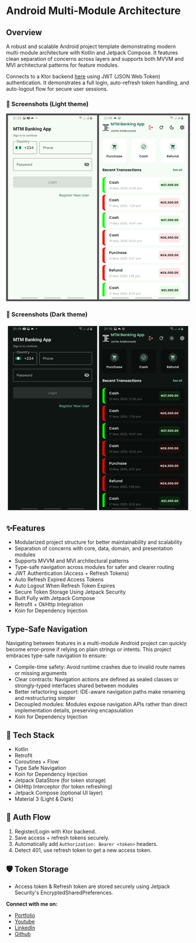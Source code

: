 # Android Multi-Module Architecture

## Overview
A robust and scalable Android project template demonstrating modern multi-module architecture with Kotlin and Jetpack Compose. It features clean separation of concerns across layers and supports both MVVM and MVI architectural patterns for feature modules.

Connects to a Ktor backend [here](https://github.com/jante-adebowale/ktor-jwt-auth) using JWT (JSON Web Token) authentication.
It demonstrates a full login, auto-refresh token handling, and auto-logout flow for secure user sessions.

### 📸 Screenshots (Light theme)
![Screenshot showing Login and Home screen](https://github.com/jante-adebowale/AndroidMultiModuleArchitecture/blob/master/screenshots/mtm_light.jpg?raw=true "Screenshot showing Login and Home screen")
### 📸 Screenshots (Dark theme)
![Screenshot showing Login and Home screen](https://github.com/jante-adebowale/AndroidMultiModuleArchitecture/blob/master/screenshots/mtm_dark.jpg?raw=true "Screenshot showing Login and Home screen")

## ✨Features

-  Modularized project structure for better maintainability and scalability
-  Separation of concerns with core, data, domain, and presentation modules
-  Supports MVVM and MVI architectural patterns
-  Type-safe navigation across modules for safer and clearer routing
-  JWT Authentication (Access + Refresh Tokens)
-  Auto Refresh Expired Access Tokens
-  Auto Logout When Refresh Token Expires
-  Secure Token Storage Using Jetpack Security
-  Built Fully with Jetpack Compose
-  Retrofit + OkHttp Integration
-  Koin for Dependency Injection

## Type-Safe Navigation
Navigating between features in a multi-module Android project can quickly become error-prone if relying on plain strings or intents. This project embraces type-safe navigation to ensure:

-  Compile-time safety: Avoid runtime crashes due to invalid route names or missing arguments
-  Clear contracts: Navigation actions are defined as sealed classes or strongly-typed interfaces shared between modules
-  Better refactoring support: IDE-aware navigation paths make renaming and restructuring simpler
-  Decoupled modules: Modules expose navigation APIs rather than direct implementation details, preserving encapsulation
-  Koin for Dependency Injection

## 🧰 Tech Stack

- Kotlin
- Retrofit
- Coroutines + Flow
- Type Safe Navigation
- Koin for Dependency Injection
- Jetpack DataStore (for token storage)
- OkHttp Interceptor (for token refreshing)
- Jetpack Compose (optional UI layer)
- Material 3 (Light & Dark)

## 🔐 Auth Flow

1. Register/Login with Ktor backend.
2. Save access + refresh tokens securely.
3. Automatically add `Authorization: Bearer <token>` headers.
4. Detect 401, use refresh token to get a new access token.

## 🛡️ Token Storage
- Access token & Refresh token are stored securely using Jetpack Security's EncryptedSharedPreferences.

**Connect with me on:**
* [Portfolio](https://www.janteadebowale.com)
* [Youtube](https://www.youtube.com/@jante-adebowale)
* [LinkedIn](https://www.linkedin.com/in/jante-adebowale)
* [Github](https://github.com/jante-adebowale)


